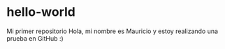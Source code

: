 # hello-world
Mi primer repositorio
Hola, mi nombre es Mauricio y estoy realizando una prueba en GitHub :)
